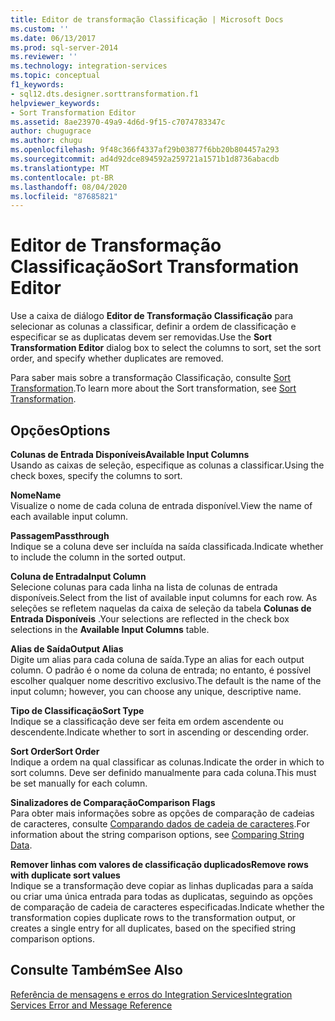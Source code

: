 ```yaml
---
title: Editor de transformação Classificação | Microsoft Docs
ms.custom: ''
ms.date: 06/13/2017
ms.prod: sql-server-2014
ms.reviewer: ''
ms.technology: integration-services
ms.topic: conceptual
f1_keywords:
- sql12.dts.designer.sorttransformation.f1
helpviewer_keywords:
- Sort Transformation Editor
ms.assetid: 8ae23970-49a9-4d6d-9f15-c7074783347c
author: chugugrace
ms.author: chugu
ms.openlocfilehash: 9f48c366f4337af29b03877f6bb20b804457a293
ms.sourcegitcommit: ad4d92dce894592a259721a1571b1d8736abacdb
ms.translationtype: MT
ms.contentlocale: pt-BR
ms.lasthandoff: 08/04/2020
ms.locfileid: "87685821"
---
```

# <a name="sort-transformation-editor"></a><span data-ttu-id="8162c-102">Editor de Transformação Classificação</span><span class="sxs-lookup"><span data-stu-id="8162c-102">Sort Transformation Editor</span></span>
  <span data-ttu-id="8162c-103">Use a caixa de diálogo **Editor de Transformação Classificação** para selecionar as colunas a classificar, definir a ordem de classificação e especificar se as duplicatas devem ser removidas.</span><span class="sxs-lookup"><span data-stu-id="8162c-103">Use the **Sort Transformation Editor** dialog box to select the columns to sort, set the sort order, and specify whether duplicates are removed.</span></span>  
  
 <span data-ttu-id="8162c-104">Para saber mais sobre a transformação Classificação, consulte [Sort Transformation](data-flow/transformations/sort-transformation.md).</span><span class="sxs-lookup"><span data-stu-id="8162c-104">To learn more about the Sort transformation, see [Sort Transformation](data-flow/transformations/sort-transformation.md).</span></span>  
  
## <a name="options"></a><span data-ttu-id="8162c-105">Opções</span><span class="sxs-lookup"><span data-stu-id="8162c-105">Options</span></span>  
 <span data-ttu-id="8162c-106">**Colunas de Entrada Disponíveis**</span><span class="sxs-lookup"><span data-stu-id="8162c-106">**Available Input Columns**</span></span>  
 <span data-ttu-id="8162c-107">Usando as caixas de seleção, especifique as colunas a classificar.</span><span class="sxs-lookup"><span data-stu-id="8162c-107">Using the check boxes, specify the columns to sort.</span></span>  
  
 <span data-ttu-id="8162c-108">**Nome**</span><span class="sxs-lookup"><span data-stu-id="8162c-108">**Name**</span></span>  
 <span data-ttu-id="8162c-109">Visualize o nome de cada coluna de entrada disponível.</span><span class="sxs-lookup"><span data-stu-id="8162c-109">View the name of each available input column.</span></span>  
  
 <span data-ttu-id="8162c-110">**Passagem**</span><span class="sxs-lookup"><span data-stu-id="8162c-110">**Passthrough**</span></span>  
 <span data-ttu-id="8162c-111">Indique se a coluna deve ser incluída na saída classificada.</span><span class="sxs-lookup"><span data-stu-id="8162c-111">Indicate whether to include the column in the sorted output.</span></span>  
  
 <span data-ttu-id="8162c-112">**Coluna de Entrada**</span><span class="sxs-lookup"><span data-stu-id="8162c-112">**Input Column**</span></span>  
 <span data-ttu-id="8162c-113">Selecione colunas para cada linha na lista de colunas de entrada disponíveis.</span><span class="sxs-lookup"><span data-stu-id="8162c-113">Select from the list of available input columns for each row.</span></span> <span data-ttu-id="8162c-114">As seleções se refletem naquelas da caixa de seleção da tabela **Colunas de Entrada Disponíveis** .</span><span class="sxs-lookup"><span data-stu-id="8162c-114">Your selections are reflected in the check box selections in the **Available Input Columns** table.</span></span>  
  
 <span data-ttu-id="8162c-115">**Alias de Saída**</span><span class="sxs-lookup"><span data-stu-id="8162c-115">**Output Alias**</span></span>  
 <span data-ttu-id="8162c-116">Digite um alias para cada coluna de saída.</span><span class="sxs-lookup"><span data-stu-id="8162c-116">Type an alias for each output column.</span></span> <span data-ttu-id="8162c-117">O padrão é o nome da coluna de entrada; no entanto, é possível escolher qualquer nome descritivo exclusivo.</span><span class="sxs-lookup"><span data-stu-id="8162c-117">The default is the name of the input column; however, you can choose any unique, descriptive name.</span></span>  
  
 <span data-ttu-id="8162c-118">**Tipo de Classificação**</span><span class="sxs-lookup"><span data-stu-id="8162c-118">**Sort Type**</span></span>  
 <span data-ttu-id="8162c-119">Indique se a classificação deve ser feita em ordem ascendente ou descendente.</span><span class="sxs-lookup"><span data-stu-id="8162c-119">Indicate whether to sort in ascending or descending order.</span></span>  
  
 <span data-ttu-id="8162c-120">**Sort Order**</span><span class="sxs-lookup"><span data-stu-id="8162c-120">**Sort Order**</span></span>  
 <span data-ttu-id="8162c-121">Indique a ordem na qual classificar as colunas.</span><span class="sxs-lookup"><span data-stu-id="8162c-121">Indicate the order in which to sort columns.</span></span> <span data-ttu-id="8162c-122">Deve ser definido manualmente para cada coluna.</span><span class="sxs-lookup"><span data-stu-id="8162c-122">This must be set manually for each column.</span></span>  
  
 <span data-ttu-id="8162c-123">**Sinalizadores de Comparação**</span><span class="sxs-lookup"><span data-stu-id="8162c-123">**Comparison Flags**</span></span>  
 <span data-ttu-id="8162c-124">Para obter mais informações sobre as opções de comparação de cadeias de caracteres, consulte [Comparando dados de cadeia de caracteres](data-flow/comparing-string-data.md).</span><span class="sxs-lookup"><span data-stu-id="8162c-124">For information about the string comparison options, see [Comparing String Data](data-flow/comparing-string-data.md).</span></span>  
  
 <span data-ttu-id="8162c-125">**Remover linhas com valores de classificação duplicados**</span><span class="sxs-lookup"><span data-stu-id="8162c-125">**Remove rows with duplicate sort values**</span></span>  
 <span data-ttu-id="8162c-126">Indique se a transformação deve copiar as linhas duplicadas para a saída ou criar uma única entrada para todas as duplicatas, seguindo as opções de comparação de cadeia de caracteres especificadas.</span><span class="sxs-lookup"><span data-stu-id="8162c-126">Indicate whether the transformation copies duplicate rows to the transformation output, or creates a single entry for all duplicates, based on the specified string comparison options.</span></span>  
  
## <a name="see-also"></a><span data-ttu-id="8162c-127">Consulte Também</span><span class="sxs-lookup"><span data-stu-id="8162c-127">See Also</span></span>  
 [<span data-ttu-id="8162c-128">Referência de mensagens e erros do Integration Services</span><span class="sxs-lookup"><span data-stu-id="8162c-128">Integration Services Error and Message Reference</span></span>](../../2014/integration-services/integration-services-error-and-message-reference.md)  
  
  
